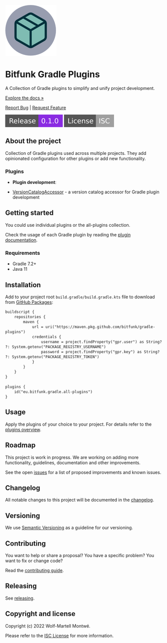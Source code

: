 [webpage]: https://bitfunk.github.io/gradle-plugins/
[repository]: https://github.com/bitfunk/gradle-plugins
[issues]: https://github.com/bitfunk/gradle-plugins/issues
[releases]: https://github.com/bitfunk/gradle-plugins/releases

[plugins]: docs/src/plugins/index.md
[changelog]: CHANGELOG.md
[contributing]: docs/src/develop/contributing.md
[releasing]: docs/src/develop/releasing.md
[license]: LICENSE

[VersionCatalogAccessor]: docs/src/plugins/plugin/versionCatalogAccessor/index.md

![Logo](docs/src/assets/images/logo.png)

# Bitfunk Gradle Plugins

A Collection of Gradle plugins to simplify and unify project development.

[Explore the docs »][webpage]

[Report Bug][issues] | [Request Feature][issues]

[![Latest release](docs/src/assets/images/badge-release-latest.svg)][releases]
[![License](docs/src/assets/images/badge-license.svg)](LICENSE)

## About the project

Collection of Gradle plugins used across multiple projects. They add opinionated configuration for other plugins or add new functionality.

### Plugins

* **Plugin development**:

* [VersionCatalogAccessor] - a version catalog accessor for Gradle plugin development

## Getting started

You could use individual plugins or the all-plugins collection.

Check the usage of each Gradle plugin by reading the [plugin documentation][plugins].

### Requirements

* Gradle 7.2+
* Java 11

## Installation

Add to your project root `build.gradle/build.gradle.kts` file to download from [GitHub Packages](https://docs.github.com/en/packages/learn-github-packages/introduction-to-github-packages#authenticating-to-github-packages=):

```
buildscript {
    repositories {
        maven {
            url = uri("https://maven.pkg.github.com/bitfunk/gradle-plugins")
            credentials {
                username = project.findProperty("gpr.user") as String? ?: System.getenv("PACKAGE_REGISTRY_USERNAME")
                password = project.findProperty("gpr.key") as String? ?: System.getenv("PACKAGE_REGISTRY_TOKEN")
            }
        }
    }
}

plugins {
    id("eu.bitfunk.gradle.all-plugins")
}
```

## Usage

Apply the plugins of your choice to your project. For details refer to the [plugins overview][plugins].

## Roadmap

This project is work in progress. We are working on adding more functionality, guidelines,
documentation and other improvements.

See the open [issues] for a list of proposed improvements and known issues.

## Changelog

All notable changes to this project will be documented in the [changelog].

## Versioning

We use [Semantic Versioning](http://semver.org/) as a guideline for our versioning.

## Contributing

You want to help or share a proposal? You have a specific problem? You want to fix or change code? 

Read the [contributing guide][contributing].

## Releasing

See [releasing].

## Copyright and license

Copyright (c) 2022 Wolf-Martell Montwé.

Please refer to the [ISC License][license] for more information.
